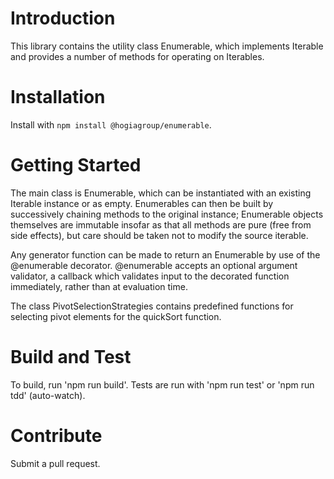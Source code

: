 # Introduction 
This library contains the utility class Enumerable<T>, which implements Iterable<T> and provides a number of methods for
operating on Iterables.

# Installation
Install with `npm install @hogiagroup/enumerable`.

# Getting Started
The main class is Enumerable, which can be instantiated with an existing Iterable instance or as empty. Enumerables can then be built by successively chaining methods to the original instance; Enumerable objects themselves are immutable insofar as that all methods are pure (free from side effects), but care should be taken not to modify the source iterable.

Any generator function can be made to return an Enumerable by use of the @enumerable decorator. @enumerable accepts an optional argument validator, a callback which validates input to the decorated function immediately, rather than at evaluation time.

The class PivotSelectionStrategies contains predefined functions for selecting pivot elements for the quickSort function.

# Build and Test
To build, run 'npm run build'. Tests are run with 'npm run test' or 'npm run tdd' (auto-watch).

# Contribute
Submit a pull request.
